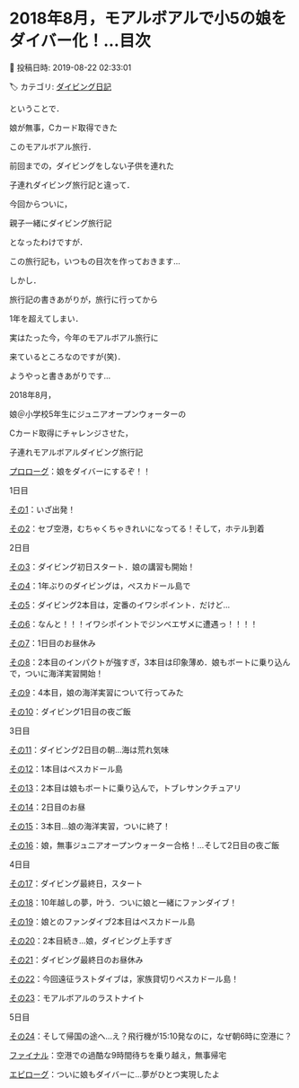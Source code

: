 # 2018年8月，モアルボアルで小5の娘をダイバー化！…目次

📅 投稿日時: 2019-08-22 02:33:01

🏷️ カテゴリ: [ダイビング日記](ce3a7a8d424d112fce83ee85c81a0e344.md)

ということで．


娘が無事，Cカード取得できた


このモアルボアル旅行．


前回までの，ダイビングをしない子供を連れた


子連れダイビング旅行記と違って．


今回からついに，


親子一緒にダイビング旅行記


となったわけですが．


この旅行記も，いつもの目次を作っておきます…





しかし．


旅行記の書きあがりが，旅行に行ってから


1年を超えてしまい．


実はたった今，今年のモアルボアル旅行に


来ているところなのですが(笑)．


ようやっと書きあがりです…





2018年8月，


娘＠小学校5年生にジュニアオープンウォーターの


Cカード取得にチャレンジさせた，


子連れモアルボアルダイビング旅行記





[プロローグ](ee1fcfea3a126c58c966c4cd7355477e8.md)：娘をダイバーにするぞ！！





1日目


[その1](ec959ccef6e54ecfd0505637ee8a810f2.md)：いざ出発！


[その2](e9de7cb5cb63698da13e387c8dd3b305b.md)：セブ空港，むちゃくちゃきれいになってる！そして，ホテル到着





2日目


[その3](eba19c4045f40ceb49c4b14cc3a073225.md)：ダイビング初日スタート．娘の講習も開始！


[その4](e1ce45e2df814487e9c3bd6e2bd5477b9.md)：1年ぶりのダイビングは，ぺスカドール島で


[その5](e2f2790fb445780bf5f49091382a0f28c.md)：ダイビング2本目は，定番のイワシポイント．だけど…


[その6](e1870442964e5e766af156b160fd89602.md)：なんと！！！イワシポイントでジンベエザメに遭遇っ！！！！


[その7](e80386cb41f81eeb563ae3534b0df2c77.md)：1日目のお昼休み


[その8](e3ccba1abd3f1abaa227c349cdfdd799c.md)：2本目のインパクトが強すぎ，3本目は印象薄め．娘もボートに乗り込んで，ついに海洋実習開始！


[その9](eb1e2b92d79a1ba67567e57599e217c15.md)：4本目，娘の海洋実習について行ってみた


[その10](e783f37d16eaf4e6294fff319371def3e.md)：ダイビング1日目の夜ご飯





3日目


[その11](e5b2f2cfe1b9b08cb97cbfc38199f4e1f.md)：ダイビング2日目の朝…海は荒れ気味


[その12](e9fa3c9217578d8a45eb56d5ba562d86b.md)：1本目はぺスカドール島


[その13](e7c75498325f13b9f7299e56289383163.md)：2本目は娘もボートに乗り込んで，トブレサンクチュアリ


[その14](e2c328d41223220cba476012ab82fa1f8.md)：2日目のお昼


[その15](e10f9b7c45b919deb747437a27786d968.md)：3本目…娘の海洋実習，ついに終了！


[その16](eda80511949818f562899e380cfd87f61.md)：娘，無事ジュニアオープンウォーター合格！…そして2日目の夜ご飯





4日目


[その17](e900fc332da3166dd05d17120fd6ca239.md)：ダイビング最終日，スタート


[その18](e92f5254ce903cbdb1796e19b85709bbe.md)：10年越しの夢，叶う．ついに娘と一緒にファンダイブ！


[その19](e9b8aa353e97e88a6fe40362283f70263.md)：娘とのファンダイブ2本目はぺスカドール島


[その20](e3886a2e3c908e3f677bdf4d1d5f4e8e1.md)：2本目続き…娘，ダイビング上手すぎ


[その21](e19e5c0c04498788f5c5b0d912292e6d6.md)：ダイビング最終日のお昼休み


[その22](ebfa310881284095cc6d83e81af1cc365.md)：今回遠征ラストダイブは，家族貸切りぺスカドール島！


[その23](e598c047550a74feb5f435618336e1c82.md)：モアルボアルのラストナイト





5日目


[その24](e504f957ae4935a128dda6cb73b0d3b4c.md)：そして帰国の途へ…え？飛行機が15:10発なのに，なぜ朝6時に空港に？


[ファイナル](e1833757361c3c1295b040c82a004449d.md)：空港での過酷な9時間待ちを乗り越え，無事帰宅





[エピローグ](e3be9696d2e2a53f928e5127de6052062.md)：ついに娘もダイバーに…夢がひとつ実現したよ
